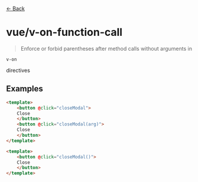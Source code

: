 [&#x2190; Back](./)
# vue/v-on-function-call

> Enforce or forbid parentheses after method calls without arguments in 
```
v-on
```
directives
 

## Examples

<code-highlight>
 
<div slot="correct">

```html
<template>
    <button @click="closeModal">
    Close
    </button>
    <button @click="closeModal(arg)">
    Close
    </button>
</template>
```

</div>

 
<div slot="incorrect">

```html
<template>
    <button @click="closeModal()">
    Close
    </button>
</template>
```

</div>

 
</code-highlight>

